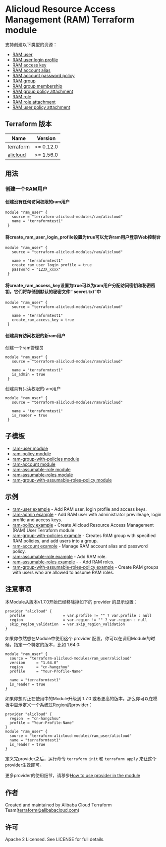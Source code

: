 # Alicloud Resource Access Management (RAM) Terraform module

支持创建以下类型的资源：

* [RAM user](https://www.terraform.io/docs/providers/alicloud/r/ram_user.html)
* [RAM user login profile](https://www.terraform.io/docs/providers/alicloud/r/ram_login_profile.html)
* [RAM access key](https://www.terraform.io/docs/providers/alicloud/r/ram_access_key.html)
* [RAM account alias](https://www.terraform.io/docs/providers/alicloud/r/ram_account_alias.html)
* [RAM account password policy](https://www.terraform.io/docs/providers/alicloud/r/ram_account_password_policy.html)
* [RAM group](https://www.terraform.io/docs/providers/alicloud/r/ram_group.html)
* [RAM group membership](https://www.terraform.io/docs/providers/alicloud/r/ram_group_membership.html)
* [RAM group policy attachment](https://www.terraform.io/docs/providers/alicloud/r/ram_group_policy_attachment.html)
* [RAM role](https://www.terraform.io/docs/providers/alicloud/r/ram_role.html)
* [RAM role attachment](https://www.terraform.io/docs/providers/alicloud/r/ram_role_attachment.html)
* [RAM user policy attachment](https://www.terraform.io/docs/providers/alicloud/r/ram_user_policy_attachment.html)

## Terraform 版本

| Name | Version |
|------|---------|
| <a name="requirement_terraform"></a> [terraform](#requirement\_terraform) | >= 0.12.0 |
| <a name="requirement_alicloud"></a> [alicloud](#requirement\_alicloud) | >= 1.56.0

## 用法

### 创建一个RAM用户

#### 创建没有任何访问权限的ram用户

```hcl
module "ram_user" {
   source = "terraform-alicloud-modules/ram/alicloud"
   name = "terraformtest1"
 }
```

#### 将create_ram_user_login_profile设置为true可以允许ram用户登录Web控制台

```hcl
module "ram_user" {
   source = "terraform-alicloud-modules/ram/alicloud"

   name = "terraformtest1"
   create_ram_user_login_profile = true
   password = "123X_xxxx"
 }
```

#### 将create_ram_access_key设置为true可以为ram用户分配访问密钥和秘密密钥，它们将存储到默认的秘密文件“ secret.txt”中

```hcl
module "ram_user" {
   source = "terraform-alicloud-modules/ram/alicloud"

   name = "terraformtest1"
   create_ram_access_key = true
 }
```

#### 创建具有访问权限的新ram用户

创建一个ram管理员

```hcl
module "ram_user" {
   source = "terraform-alicloud-modules/ram/alicloud"

   name = "terraformtest1"
   is_admin = true
 }
```

创建具有只读权限的ram用户

```hcl
module "ram_user" {
   source = "terraform-alicloud-modules/ram/alicloud"

   name = "terraformtest1"
   is_reader = true
 }
```

## 子模板

* [ram-user module](https://github.com/terraform-alicloud-modules/terraform-alicloud-ram/tree/master/modules/ram-user)
* [ram-policy module](https://github.com/terraform-alicloud-modules/terraform-alicloud-ram/tree/master/modules/ram-policy)
* [ram-group-with-policies module](https://github.com/terraform-alicloud-modules/terraform-alicloud-ram/tree/master/modules/ram-group-with-policies)
* [ram-account module](https://github.com/terraform-alicloud-modules/terraform-alicloud-ram/tree/master/modules/ram-account)
* [ram-assumable-role module](https://github.com/terraform-alicloud-modules/terraform-alicloud-ram/tree/master/modules/ram-assumable-role)
* [ram-assumable-roles module](https://github.com/terraform-alicloud-modules/terraform-alicloud-ram/tree/master/modules/ram-assumable-roles)
* [ram-group-with-assumable-roles-policy module](https://github.com/terraform-alicloud-modules/terraform-alicloud-ram/tree/master/modules/ram-group-with-assumable-roles-policy)


## 示例

* [ram-user example](https://github.com/terraform-alicloud-modules/terraform-alicloud-ram/tree/master/examples/ram-user) - Add RAM user, login profile and access keys.
* [ram-admin example](https://github.com/terraform-alicloud-modules/terraform-alicloud-ram/tree/master/examples/ram-admin) - Add RAM user with administrator previlleage, login profile and access keys.
* [ram-policy example](https://github.com/terraform-alicloud-modules/terraform-alicloud-ram/tree/master/examples/ram-policy) - Create Alicloud Resource Access Management (RAM) User Terraform module 
* [ram-group-with-policies example](https://github.com/terraform-alicloud-modules/terraform-alicloud-ram/tree/master/examples/ram-group-with-policies) - Creates RAM group with specified RAM policies, and add users into a group.
* [ram-account example](https://github.com/terraform-alicloud-modules/terraform-alicloud-ram/tree/master/examples/ram-account) - Manage RAM account alias and password policy.
* [ram-assumable-role example](https://github.com/terraform-alicloud-modules/terraform-alicloud-ram/tree/master/examples/ram-assumable-role) - Add RAM role.
* [ram-assumable-roles example](https://github.com/terraform-alicloud-modules/terraform-alicloud-ram/tree/master/examples/ram-assumable-roles) - - Add RAM roles.
* [ram-group-with-assumable-roles-policy example](https://github.com/terraform-alicloud-modules/terraform-alicloud-ram/tree/master/examples/ram-group-with-assumable-roles-policy) - Create RAM groups with users who are allowed to assume RAM roles.


<!-- BEGINNING OF PRE-COMMIT-TERRAFORM DOCS HOOK -->
<!-- END OF PRE-COMMIT-TERRAFORM DOCS HOOK -->

## 注意事项
本Module从版本v1.7.0开始已经移除掉如下的 provider 的显示设置：
```hcl
provider "alicloud" {
  profile                 = var.profile != "" ? var.profile : null
  region                  = var.region != "" ? var.region : null
  skip_region_validation  = var.skip_region_validation
}
```

如果你依然想在Module中使用这个 provider 配置，你可以在调用Module的时候，指定一个特定的版本，比如 1.64.0:

```hcl
module "ram_user" {
  source = "terraform-alicloud-modules/ram_user/alicloud"
  version     = "1.64.0"
  region      = "cn-hangzhou"
  profile     = "Your-Profile-Name"

  name = "terraformtest1"
  is_reader = true
}
```
如果你想对正在使用中的Module升级到 1.7.0 或者更高的版本，那么你可以在模板中显示定义一个系统过Region的provider：
```hcl
provider "alicloud" {
  region  = "cn-hangzhou"
  profile = "Your-Profile-Name"
}
module "ram_user" {
  source = "terraform-alicloud-modules/ram_user/alicloud"
  name = "terraformtest1"
  is_reader = true
}
```

定义完provider之后，运行命令 `terraform init` 和 `terraform apply` 来让这个provider生效即可。

更多provider的使用细节，请移步[How to use provider in the module](https://www.terraform.io/docs/language/modules/develop/providers.html#passing-providers-explicitly)

## 作者

Created and maintained by Alibaba Cloud Terraform Team(terraform@alibabacloud.com)

## 许可

Apache 2 Licensed. See LICENSE for full details.
